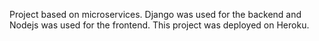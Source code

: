 Project based on microservices.
Django was used for the backend and Nodejs was used for the frontend.
This project was deployed on Heroku.